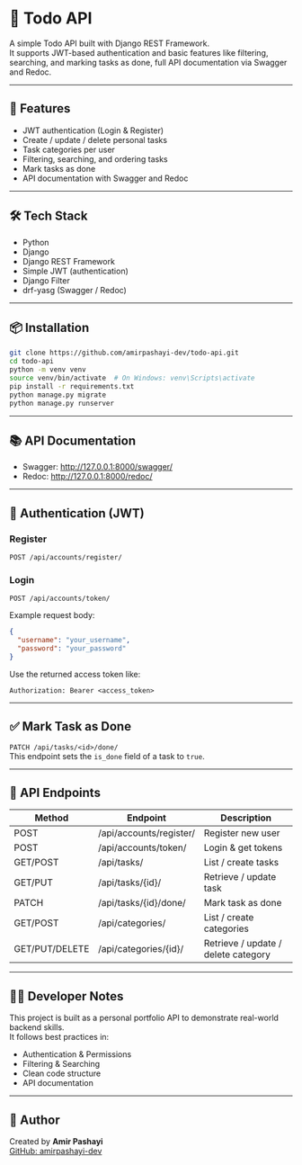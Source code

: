 # 📝 Todo API

A simple Todo API built with Django REST Framework.  
It supports JWT-based authentication and basic features like filtering, searching, and marking tasks as done, full API documentation via Swagger and Redoc.

---

## 🚀 Features

- JWT authentication (Login & Register)
- Create / update / delete personal tasks
- Task categories per user
- Filtering, searching, and ordering tasks
- Mark tasks as done
- API documentation with Swagger and Redoc

---

## 🛠 Tech Stack

- Python
- Django
- Django REST Framework
- Simple JWT (authentication)
- Django Filter
- drf-yasg (Swagger / Redoc)

---

## 📦 Installation

```bash
git clone https://github.com/amirpashayi-dev/todo-api.git
cd todo-api
python -m venv venv
source venv/bin/activate  # On Windows: venv\Scripts\activate
pip install -r requirements.txt
python manage.py migrate
python manage.py runserver
```

---

## 📚 API Documentation

- Swagger: http://127.0.0.1:8000/swagger/
- Redoc: http://127.0.0.1:8000/redoc/

---

## 🔐 Authentication (JWT)

### Register
`POST /api/accounts/register/`

### Login
`POST /api/accounts/token/`

Example request body:
```json
{
  "username": "your_username",
  "password": "your_password"
}
```

Use the returned access token like:
```
Authorization: Bearer <access_token>
```

---

## ✅ Mark Task as Done

`PATCH /api/tasks/<id>/done/`  
This endpoint sets the `is_done` field of a task to `true`.

---

## 📁 API Endpoints

| Method | Endpoint | Description |
|--------|----------|-------------|
| POST   | /api/accounts/register/        | Register new user |
| POST   | /api/accounts/token/           | Login & get tokens |
| GET/POST | /api/tasks/                  | List / create tasks |
| GET/PUT | /api/tasks/{id}/              | Retrieve / update task |
| PATCH   | /api/tasks/{id}/done/         | Mark task as done |
| GET/POST | /api/categories/             | List / create categories |
| GET/PUT/DELETE | /api/categories/{id}/  | Retrieve / update / delete category |

---

## 👨‍💻 Developer Notes

This project is built as a personal portfolio API to demonstrate real-world backend skills.  
It follows best practices in:

- Authentication & Permissions
- Filtering & Searching
- Clean code structure
- API documentation

---

## 👤 Author

Created by **Amir Pashayi**  
[GitHub: amirpashayi-dev](https://github.com/amirpashayi-dev)
